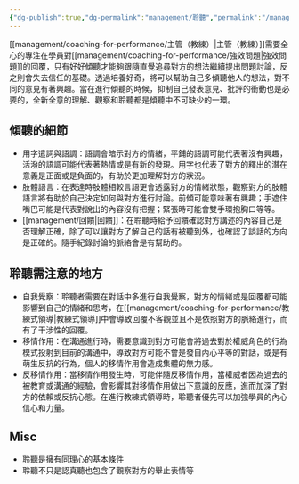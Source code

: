 ```yaml
---
{"dg-publish":true,"dg-permalink":"management/聆聽","permalink":"/management/聆聽/","title":"聆聽"}
---
```


[[management/coaching-for-performance/主管（教練）\|主管（教練）]]需要全心的專注在學員對[[management/coaching-for-performance/強效問題\|強效問題]]的回覆，只有好好傾聽才能夠跟隨直覺追尋對方的想法繼續提出問題討論，反之則會失去信任的基礎。透過培養好奇，將可以幫助自己多傾聽他人的想法，對不同的意見有著興趣。當在進行傾聽的時候，抑制自己發表意見、批評的衝動也是必要的，全新全意的理解、觀察和聆聽都是傾聽中不可缺少的一環。

## 傾聽的細節

- 用字遣詞與語調：語調會暗示對方的情緒，平鋪的語調可能代表著沒有興趣，活潑的語調可能代表著熱情或是有新的發現。用字也代表了對方的釋出的潛在意義是正面或是負面的，有助於更加理解對方的狀況。
- 肢體語言：在表達時肢體相較言語更會透露對方的情緒狀態，觀察對方的肢體語言將有助於自己決定如何與對方進行討論。前傾可能意味著有興趣；手遮住嘴巴可能是代表對說出的內容沒有把握；緊張時可能會雙手環抱胸口等等。
- [[management/回饋\|回饋]]：在聆聽時給予回饋確認對方講述的內容自己是否理解正確，除了可以讓對方了解自己的話有被聽到外，也確認了談話的方向是正確的。隨手紀錄討論的脈絡會是有幫助的。

## 聆聽需注意的地方
- 自我覺察：聆聽者需要在對話中多進行自我覺察，對方的情緒或是回覆都可能影響到自己的情緒和思考，在[[management/coaching-for-performance/教練式領導\|教練式領導]]中會導致回覆不客觀並且不是依照對方的脈絡進行，而有了干涉性的回覆。
- 移情作用：在溝通進行時，需要意識到對方可能會將過去對於權威角色的行為模式投射到目前的溝通中，導致對方可能不會是發自內心平等的對話，或是有萌生反抗的行為，個人的移情作用會造成集體的無力感。
- 反移情作用：當移情作用發生時，可能伴隨反移情作用，當權威者因為過去的被教育或溝通的經驗，會影響其對移情作用做出下意識的反應，進而加深了對方的依賴或反抗心態。在進行教練式領導時，聆聽者優先可以加強學員的內心信心和力量。

## Misc
- 聆聽是擁有同理心的基本條件
- 聆聽不只是認真聽也包含了觀察對方的舉止表情等